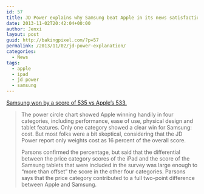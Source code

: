```yaml
---
id: 57
title: JD Power explains why Samsung beat Apple in its news satisfaction study
date: 2013-11-02T20:42:04+00:00
author: Jenxi
layout: post
guid: http://bakingpixel.com/?p=57
permalink: /2013/11/02/jd-power-explanation/
categories:
  - News
tags:
  - apple
  - ipad
  - jd power
  - samsung
---
```

[Samsung won by a score of 535 vs Apple&#8217;s 533.](http://techcrunch.com/2013/11/01/jd-power-explains-why-samsung-beat-apple-in-its-latest-tablet-study-price/)

> The power circle chart showed Apple winning handily in four categories, including performance, ease of use, physical design and tablet features. Only one category showed a clear win for Samsung: cost. But most folks were a bit skeptical, considering that the JD Power report only weights cost as 16 percent of the overall score.
> 
> Parsons confirmed the percentage, but said that the differential between the price category scores of the iPad and the score of the Samsung tablets that were included in the survey was large enough to “more than offset” the score in the other four categories. Parsons says that the price category contributed to a full two-point difference between Apple and Samsung.